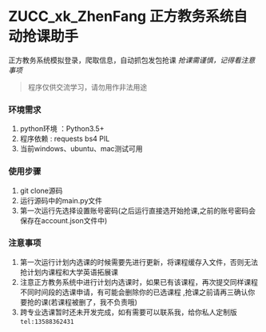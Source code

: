 # ZUCC_xk_ZhenFang 正方教务系统自动抢课助手

正方教务系统模拟登录，爬取信息，自动抓包发包抢课
*抢课需谨慎，记得看注意事项*

> 程序仅供交流学习，请勿用作非法用途

### 环境需求
1. python环境 ：Python3.5+
2. 程序依赖 :  requests  bs4 PIL
3. 当前windows、ubuntu、mac测试可用

### 使用步骤
1. git clone源码
2. 运行源码中的main.py文件
3. 第一次运行先选择设置账号密码(之后运行直接选开始抢课,之前的账号密码会保存在account.json文件中)


### 注意事项
1. 第一次运行计划内选课的时候需要先进行更新，将课程缓存入文件，否则无法抢计划内课程和大学英语拓展课
2. 注意正方教务系统中进行计划内选课时，如果已有该课程，再次提交同样课程不同时间段的选课申请，有可能会删除你的已选课程 ,抢课之前请再三确认你要抢的课(若课程被删了，我不负责哦)
3. 跨专业选课暂时还未开发完成，如有需要可以联系我，给你私人定制版
`tel:13588362431`